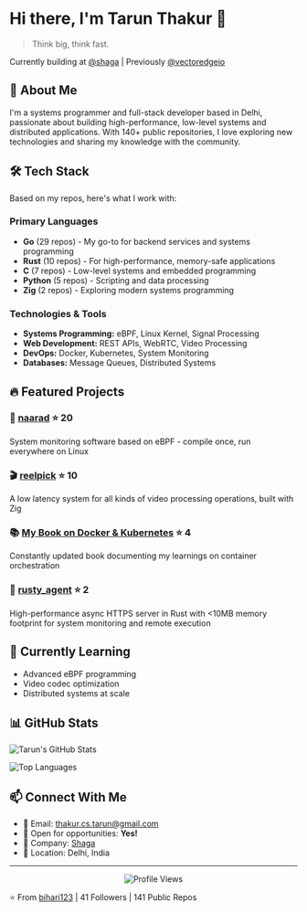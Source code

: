 # Hi there, I'm Tarun Thakur 👋

> Think big, think fast.

Currently building at [@shaga](https://shaga.xyz/) | Previously [@vectoredgeio](https://github.com/vectoredgeio)

## 🚀 About Me
I'm a systems programmer and full-stack developer based in Delhi, passionate about building high-performance, low-level systems and distributed applications. With 140+ public repositories, I love exploring new technologies and sharing my knowledge with the community.

## 🛠️ Tech Stack
Based on my repos, here's what I work with:

### Primary Languages
- **Go** (29 repos) - My go-to for backend services and systems programming
- **Rust** (10 repos) - For high-performance, memory-safe applications
- **C** (7 repos) - Low-level systems and embedded programming
- **Python** (5 repos) - Scripting and data processing
- **Zig** (2 repos) - Exploring modern systems programming

### Technologies & Tools
- **Systems Programming:** eBPF, Linux Kernel, Signal Processing
- **Web Development:** REST APIs, WebRTC, Video Processing
- **DevOps:** Docker, Kubernetes, System Monitoring
- **Databases:** Message Queues, Distributed Systems

## 🔥 Featured Projects

### 🎯 [naarad](https://github.com/bihari123/naarad) ⭐ 20
System monitoring software based on eBPF - compile once, run everywhere on Linux

### 🎬 [reelpick](https://github.com/bihari123/reelpick) ⭐ 10
A low latency system for all kinds of video processing operations, built with Zig

### 📚 [My Book on Docker & Kubernetes](https://github.com/bihari123/My-Book-On-Docker-And-Kubernetes) ⭐ 4
Constantly updated book documenting my learnings on container orchestration

### 🦀 [rusty_agent](https://github.com/bihari123/rusty_agent) ⭐ 2
High-performance async HTTPS server in Rust with <10MB memory footprint for system monitoring and remote execution

## 🌱 Currently Learning
- Advanced eBPF programming
- Video codec optimization
- Distributed systems at scale

## 📊 GitHub Stats
![Tarun's GitHub Stats](https://github-readme-stats.vercel.app/api?username=bihari123&show_icons=true&theme=dark&hide_border=true)

![Top Languages](https://github-readme-stats.vercel.app/api/top-langs/?username=bihari123&layout=compact&theme=dark&hide_border=true)

## 📫 Connect With Me
- 📧 Email: thakur.cs.tarun@gmail.com
- 💼 Open for opportunities: **Yes!**
- 🏢 Company: [Shaga](https://shaga.xyz/)
- 📍 Location: Delhi, India

---

<p align="center">
  <img src="https://komarev.com/ghpvc/?username=bihari123&color=brightgreen" alt="Profile Views">
</p>

⭐️ From [bihari123](https://github.com/bihari123) | 41 Followers | 141 Public Repos